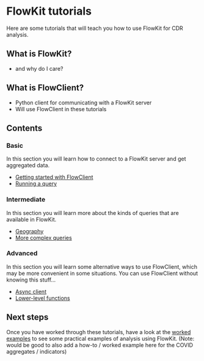 # FlowKit tutorials

Here are some tutorials that will teach you how to use FlowKit for CDR analysis.

## What is FlowKit?

- and why do I care?  

## What is FlowClient?

- Python client for communicating with a FlowKit server  
- Will use FlowClient in these tutorials  

## Contents

### Basic

In this section you will learn how to connect to a FlowKit server and get aggregated data.

- [Getting started with FlowClient](01-getting-started-with-flowclient.ipynb)  
- [Running a query](02-running-a-query.ipynb)  

### Intermediate

In this section you will learn more about the kinds of queries that are available in FlowKit.

- [Geography](03-geography.ipynb)  
- [More complex queries](04-more-complex-queries.ipynb)  

### Advanced

In this section you will learn some alternative ways to use FlowClient, which may be more convenient in some situations.
You can use FlowClient without knowing this stuff...

- [Async client](05-async-client.ipynb)  
- [Lower-level functions](06-lower-level-functions.ipynb)  

## Next steps

Once you have worked through these tutorials, have a look at the [worked examples](https://flowkit.xyz/analyst/worked_examples/) to see some practical examples of analysis using FlowKit.
(Note: would be good to also add a how-to / worked example here for the COVID aggregates / indicators)
